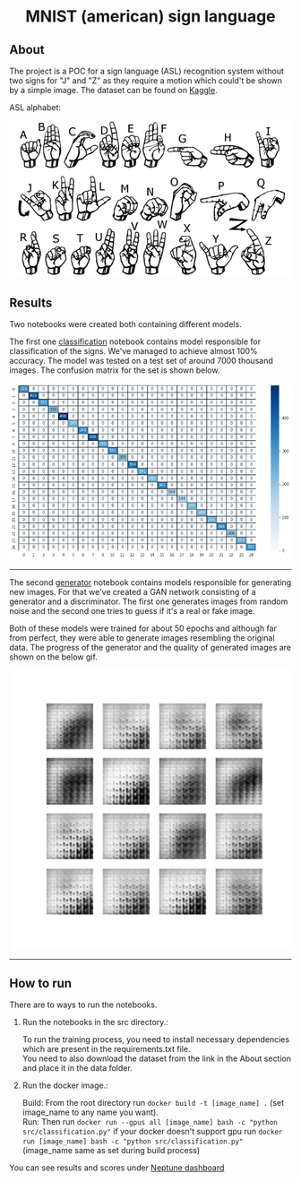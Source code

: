 <center><h1>MNIST (american) sign language</h1></center>

<h2>About</h2>

The project is a POC for a sign language (ASL) recognition system without two signs for "J" and "Z" as they require a motion which could't be shown by a simple image.
The dataset can be found  on [Kaggle](https://www.kaggle.com/datamunge/sign-language-mnist).

ASL alphabet:
<center><img src="images/american_sign_language.png" alt="Alphabet" width="800"/></center>

<h2>Results</h2>

Two notebooks were created both containing different models.

The first one [classification](src/classification.ipynb) notebook contains model responsible for classification of the signs. We've managed to achieve almost 100% accuracy. The model was tested on a test set of around 7000 thousand images.
The confusion matrix for the set is shown below.

<center><img src="images/confusion_matrix.png" alt="Confusion matrix" width="800"/></center>

---

The second [generator](src/generator.ipynb) notebook contains models responsible for generating new images. For that we've created a GAN network consisting of a generator and a discriminator. The first one generates images from random noise and the second one tries to guess if it's a real or fake image.

Both of these models were trained for about 50 epochs and although far from perfect, they were able to generate images resembling the original data. The progress of the generator and the quality of generated images are shown on the below gif.

<center><img src="images/dcgan.gif" alt="Generation progress" width="500"/></center>

---

<h2>How to run</h2>

There are to ways to run the notebooks.

1. Run the notebooks in the src directory.:

    To run the training process, you need to install necessary dependencies which are present in the requirements.txt file.<Br>
    You need to also download the dataset from the link in the About section and place it in the data folder.

2. Run the docker image.:

    Build: From the root directory run `docker build -t [image_name] .` (set image_name to any name you want).<Br>
    Run: Then run `docker run --gpus all [image_name] bash -c "python src/classification.py"` if your docker doesn't support gpu run `docker run [image_name] bash -c "python src/classification.py"` (image_name same as set during build process)

You can see results and scores under [Neptune dashboard](https://app.neptune.ai/o/sign-language/org/MNIST-sign-language/experiments?split=tbl&dash=charts&viewId=standard-view)